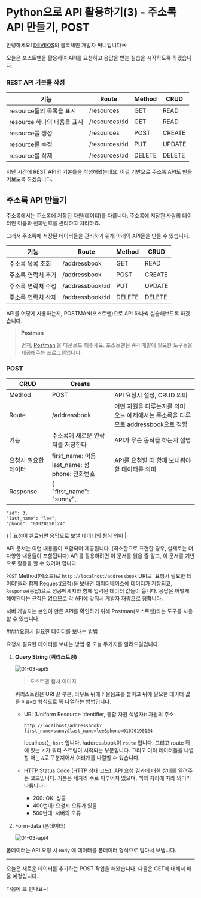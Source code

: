 # Python으로 API 활용하기(3) - 주소록 API 만들기, POST

안녕하세요! [DEVEOS](https://deveos.org/)의 블록체인 개발자 써니입니다☀️





오늘은 포스트맨을 활용하여 API를 요청하고 응답을 받는 실습을 시작하도록 하겠습니다.



### REST API 기본틀 작성

| 기능                        | Route          | Method | CRUD   |
| --------------------------- | -------------- | ------ | ------ |
| resource들의 목록을 표시    | /resources     | GET    | READ   |
| resource 하나의 내용을 표시 | /resources/:id | GET    | READ   |
| resource를 생성             | /resources     | POST   | CREATE |
| resource를 수정             | /resources/:id | PUT    | UPDATE |
| resource를 삭제             | /resources/:id | DELETE | DELETE |

지난 시간에 REST API의 기본틀을 작성해봤는데요. 이걸 기반으로 주소록 API도 만들어보도록 하겠습니다.







## 주소록 API 만들기

주소록에서는 주소록에 저장된 자원(데이터)를 다룹니다. 주소록에 저장된 사람의 데이터인 이름과 전화번호를 관리하고 처리하죠.



그래서 주소록에 저장된 데이터들을 관리하기 위해 아래의 API들을 만들 수 있습니다.

| 기능               | Route            | Method | CRUD   |
| ------------------ | ---------------- | ------ | ------ |
| 주소록 목록 조회   | /addressbook     | GET    | READ   |
| 주소록 연락처 추가 | /addressbook     | POST   | CREATE |
| 주소록 연락처 수정 | /addressbook/:id | PUT    | UPDATE |
| 주소록 연락처 삭제 | /addressbook/:id | DELETE | DELETE |



API를 어떻게 사용하는지, POSTMAN(포스트맨)으로 API 하나씩 실습해보도록 하겠습니다.

>  **Postman**
>
> 먼저, [Postman](https://www.getpostman.com/downloads/) 을 다운로드 해주세요. 포스트맨은 API 개발에 필요한 도구들을 제공해주는 프로그램입니다.





### POST

| CRUD                 | Create                                                       |                                                              |
| -------------------- | ------------------------------------------------------------ | ------------------------------------------------------------ |
| Method               | POST                                                         | API 요청시 설정, CRUD 의미                                   |
| Route                | /addressbook                                                 | 어떤 자원을 다루는지를 의미<br />오늘 예제에서는 주소록을 다루므로 addressbook으로 정함 |
| 기능                 | 주소록에 새로운 연락처를 저장한다                            | API가 무슨 동작을 하는지 설명                                |
| 요청시 필요한 데이터 | first_name: 이름<br />last_name: 성<br />phone: 전화번호     | API를 요청할 때 함께 보내줘야 할 데이터를 의미               |
| Response             | {<br/>    "first_name": "sunny",
    "id": 3,
    "last_name": "lee",
    "phone": "01020190124"
} | 요청이 완료되면 응답으로 보낼 데이터의 형식 의미             |


API 문서는 이런 내용들이 포함되어 제공됩니다. (최소한으로 표현한 경우, 실제로는 더 다양한 내용들이 포함됩니다) API를 활용하려면 이 문서를 읽을 줄 알고, 이 문서를 기반으로 활용을 할 수 있어야 합니다.



`POST` Method(메소드)로  `http://localhost/addressbook` URI로 '요청시 필요한 데이터'들과 함께 Request(요청)을 보내면 데이터베이스에 데이터가 저장되고, `Response`(응답)으로 성공메세지와 함께 입력된 데이터 값들이 옵니다. 응답은 어떻게 해야된다는 규칙은 없으므로 각 API에 맞춰서 개발자 재량으로 정합니다.



서버 개발자는 본인이 만든 API를 확인하기 위해 Postman(포스트맨)라는 도구를 사용할 수 있습니다.



####요청시 필요한 데이터를 보내는 방법

요청시 필요한 데이터를 보내는 방법 중 오늘 두가지를 알려드릴겁니다.

1. **Query String (쿼리스트링)**

   ![01-03-api5](/Users/sunny/deveos/posts/img/01-03-post1.png)

   > 포스트맨 캡쳐 이미지

   쿼리스트링은 URI 끝 부분, 라우트 뒤에 `?` 물음표를 붙이고 뒤에 필요한 데이터 값을 `이름=값` 형식으로 쭉 나열하는 방법입니다.

    

   - URI (Uniform Resource Identifier, 통합 자원 식별자): 자원의 주소

     ```
     http://localhost/addressbook?first_name=sunny&last_name=lee&phone=01020190124
     ```

     localhost는 `host` 입니다. /addressbook이 `route` 입니다. 그리고 route 뒤에 있는 `?` 가 쿼리 스트링이 시작되는 부분입니다. 그리고 여러 데이터들을 나열할 때는 `&`로 구분지어서 여러개를 나열할 수 있습니다.

      

   - HTTP Status Code (HTTP 상태 코드): API 요청 결과에 대한 상태를 알려주는 코드입니다. 기본은 세자리 수로 이루어져 있으며, 백의 자리에 따라 의미가 다릅니다. 

     - 200: OK. 성공
     - 400번대: 요청시 오류가 있음
     - 500번대: 서버의 오류

    

   

2. Form-data (폼데이터)

   ![01-03-api4](/Users/sunny/deveos/posts/img/01-03-post2.png)

폼데이터는 API 요청 시 `Body` 에 데이터를 폼데이터 형식으로 담아서 보냅니다.





---

오늘은 새로운 데이터를 추가하는 POST 작업을 해봤습니다. 다음은 GET에 대해서 배울 예정입니다.

다음에 또 만나요~!